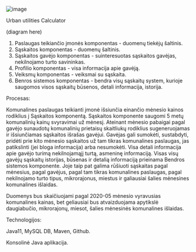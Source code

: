 ![image](https://drive.google.com/uc?export=view&id=1zpSG0aVPqFjjHitsbTRivA1bUXgGkoRW)

Urban utilities Calculator

(diagram here)

1. Paslaugas teikiančio įmonės komponentas - duomenų tiekėjų šaltinis.
2. Sąskaitos komponentas - duomenų šaltinis.
3. Sąskaitos gavėjo komponentas - suinteresuotas sąskaitos gavėjas, nekilnojamo turto savininkas.
4. Profilio komponentas - visa informacija apie gavėją.
5. Veiksmų komponentas - veiksmai su sąskaita.
6. Benros sistemos komponentas - bendra visų sąskaitų system, kurioje saugomos visos sąskaitų būsenos, detali informacija, istorija.

Procesas:

Komunalines paslaugas teikianti įmonė išsiunčia einančio mėnesio kainos rodiklius į Sąskaitos komponentą. Sąskaitos komponente saugomi 5 metų komunalinių kainų svyravimai už mėnesį. Ateinant mėnesio pabaigai pagal gavėjo sunaudotų komunalinių prietaisų skaitliukų rodiklius sugeneruojamas ir išsiunčiamas sąskaitos išrašas gavėjui. Gavėjas gali sumokėti, sustabdyti, pridėti prie kito mėnesio sąskaitos už tam tikras komunalines paslaugas, jas patikslinti (jei bloga informacija) arba nesumokėti. Visa detali informacija apie gavėjo turimą nekilnojamąjį turtą, asmeninę informaciją. Visas visų gavėjų sąskaitų istorijas, būsenas ir detalią informaciją prieinama Bendros sistemos komponente. Joje taip pat galima rūšiuoti sąskaitas pagal mėnesius, pagal gavėjus, pagal tam tikras komunalines paslaugas, pagal nekilnojamo turto tipus, mikrorajonus, miestus ir galiausiai šalies mėnesines komunalines išlaidas.

Duomenys bus skaičiuojami pagal 2020-05 mėnesio vyravusias komunalines kainas, bet geliausiai bus atvaizduojama apytikslė daugiabučio, mikrorajonų, miesot, šalies mėnesinės komunalines išlaidas.

Technologijos:

Java11, MySQL DB, Maven, Github.

Konsolinė Java aplikacija.
